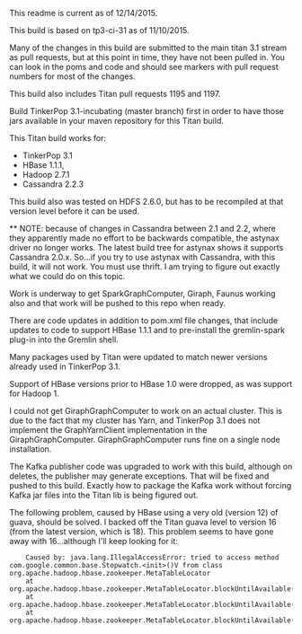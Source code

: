 This readme is current as of 12/14/2015.

This build is based on tp3-ci-31 as of 11/10/2015.

Many of the changes in this build are submitted to the main titan 3.1 stream as pull requests,
but at this point in time, they have not been pulled in. You can look in the poms and code
and should see markers with pull request numbers for most of the changes.

This build also includes Titan pull requests 1195 and 1197.

Build TinkerPop 3.1-incubating (master branch) first in order to have those
jars available in your maven repository for this Titan build.

This Titan build works for:

- TinkerPop 3.1
- HBase 1.1.1, 
- Hadoop 2.7.1
- Cassandra 2.2.3

This build also was tested on HDFS 2.6.0, but has to be recompiled at that version
level before it can be used.

** NOTE: because of changes in Cassandra between 2.1 and 2.2, where they apparently made
no effort to be backwards compatible, the astynax driver no longer works.  The latest
build tree for astynax shows it supports Cassandra 2.0.x.  So...if you try to use
astynax with Cassandra, with this build, it will not work.  You must use thrift.
I am trying to figure out exactly what we could do on this topic.

Work is underway to get SparkGraphComputer, Giraph, Faunus working also and 
that work will be pushed to this repo when ready.


There are code updates in addition to pom.xml file changes, that include updates to code to support
HBase 1.1.1 and to pre-install the gremlin-spark plug-in into the Gremlin shell.

Many packages used by Titan were updated to match newer versions already used in TinkerPop 3.1.

Support of HBase versions prior to HBase 1.0 were dropped, as was support for Hadoop 1.

I could not get GiraphGraphComputer to work on an actual cluster. This is due to
the fact that my cluster has Yarn, and TinkerPop 3.1 does not implement the GraphYarnClient
implementation in the GiraphGraphComputer.  GiraphGraphComputer runs fine on a single
node installation.

The Kafka publisher code was upgraded to work with this build, although on deletes,
the publisher may generate exceptions.  That will be fixed and pushed to this build.
Exactly how to package the Kafka work without forcing Kafka jar files into the Titan
lib is being figured out.

The following problem, caused by HBase using a very old (version 12) of guava, should
be solved.  I backed off the Titan guava level to version 16 (from the latest version, which is 18).
This problem seems to have gone away with 16...although I'll keep looking for it:

```
    Caused by: java.lang.IllegalAccessError: tried to access method com.google.common.base.Stopwatch.<init>()V from class org.apache.hadoop.hbase.zookeeper.MetaTableLocator
    at org.apache.hadoop.hbase.zookeeper.MetaTableLocator.blockUntilAvailable(MetaTableLocator.java:596)
    at org.apache.hadoop.hbase.zookeeper.MetaTableLocator.blockUntilAvailable(MetaTableLocator.java:580)
    at org.apache.hadoop.hbase.zookeeper.MetaTableLocator.blockUntilAvailable(MetaTableLocator.java:559)
```
